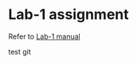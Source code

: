 # Lab-1 assignment

Refer to [Lab-1 manual](https://pavinberg.gitbook.io/nju-network-lab/lab-1)

test git

